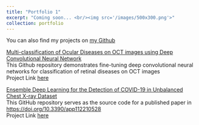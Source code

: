 ```yaml
---
title: "Portfolio 1"
excerpt: "Coming soon... <br/><img src='/images/500x300.png'>"
collection: portfolio
---
```

You can also find my projects on [ my Github](https://github.com/synasreng)<br/>

[Multi-classification of Ocular Diseases on OCT images using Deep Convolutional Neural Network](https://github.com/synasreng/multi_retinalOCT_deeplearning)\
This Github repository demonstrates fine-tuning deep convolutional neural networks for classification of retinal diseases on OCT images\
Project Link [here](https://github.com/synasreng/multi_retinalOCT_deeplearning)<br/>

[Ensemble Deep Learning for the Detection of COVID-19 in Unbalanced Chest X-ray Dataset](https://doi.org/10.3390/app112210528)\
This GitHub repository serves as the source code for a published paper in  https://doi.org/10.3390/app112210528 \
Project Link [here](https://github.com/synasreng/X-rays_ensemble_deeplearning)<br/>
